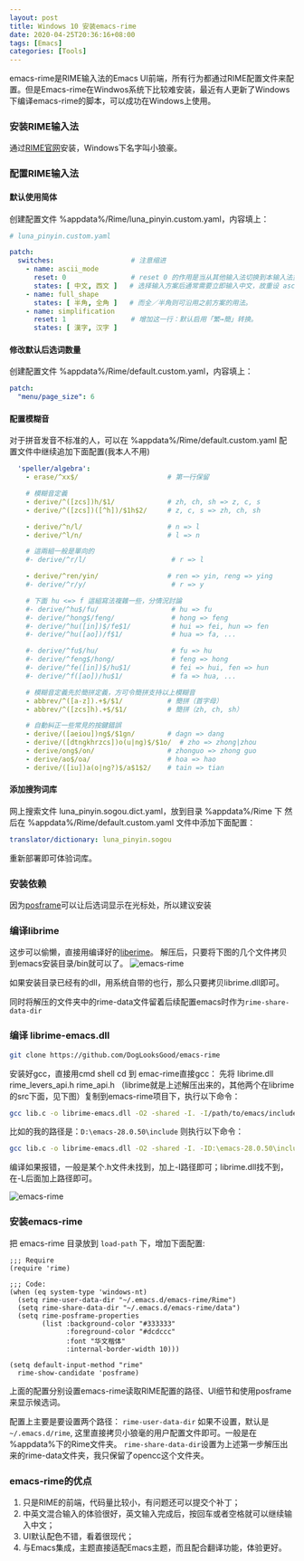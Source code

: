 ```yaml
---
layout: post
title: Windows 10 安装emacs-rime
date: 2020-04-25T20:36:16+08:00
tags: [Emacs]
categories: [Tools]
---
```

 emacs-rime是RIME输入法的Emacs UI前端，所有行为都通过RIME配置文件来配置。但是Emacs-rime在Windwos系统下比较难安装，最近有人更新了Windows下编译emacs-rime的脚本，可以成功在Windows上使用。

### 安装RIME输入法
通过[RIME官网](https://rime.im/)安装，Windows下名字叫小狼豪。

### 配置RIME输入法

#### 默认使用简体

创建配置文件 %appdata%/Rime/luna_pinyin.custom.yaml，内容填上：

```yaml
# luna_pinyin.custom.yaml

patch:
  switches:                   # 注意缩进
    - name: ascii_mode
      reset: 0                # reset 0 的作用是当从其他输入法切换到本输入法重设为指定状态
      states: [ 中文, 西文 ]   # 选择输入方案后通常需要立即输入中文，故重设 ascii_mode = 0
    - name: full_shape
      states: [ 半角, 全角 ]   # 而全／半角则可沿用之前方案的用法。
    - name: simplification
      reset: 1                # 增加这一行：默认启用「繁→簡」转换。
      states: [ 漢字, 汉字 ]
```

#### 修改默认后选词数量

创建配置文件 %appdata%/Rime/default.custom.yaml，内容填上：

```yaml
patch:
  "menu/page_size": 6
```

#### 配置模糊音

对于拼音发音不标准的人，可以在 %appdata%/Rime/default.custom.yaml 配置文件中继续追加下面配置(我本人不用)

```yaml
  'speller/algebra':
    - erase/^xx$/                      # 第一行保留

    # 模糊音定義
    - derive/^([zcs])h/$1/             # zh, ch, sh => z, c, s
    - derive/^([zcs])([^h])/$1h$2/     # z, c, s => zh, ch, sh

    - derive/^n/l/                     # n => l
    - derive/^l/n/                     # l => n

    # 這兩組一般是單向的
    #- derive/^r/l/                     # r => l

    - derive/^ren/yin/                 # ren => yin, reng => ying
    #- derive/^r/y/                     # r => y

    # 下面 hu <=> f 這組寫法複雜一些，分情況討論
    #- derive/^hu$/fu/                  # hu => fu
    #- derive/^hong$/feng/              # hong => feng
    #- derive/^hu([in])$/fe$1/          # hui => fei, hun => fen
    #- derive/^hu([ao])/f$1/            # hua => fa, ...

    #- derive/^fu$/hu/                  # fu => hu
    #- derive/^feng$/hong/              # feng => hong
    #- derive/^fe([in])$/hu$1/          # fei => hui, fen => hun
    #- derive/^f([ao])/hu$1/            # fa => hua, ...

    # 模糊音定義先於簡拼定義，方可令簡拼支持以上模糊音
    - abbrev/^([a-z]).+$/$1/           # 簡拼（首字母）
    - abbrev/^([zcs]h).+$/$1/          # 簡拼（zh, ch, sh）

    # 自動糾正一些常見的按鍵錯誤
    - derive/([aeiou])ng$/$1gn/        # dagn => dang
    - derive/([dtngkhrzcs])o(u|ng)$/$1o/  # zho => zhong|zhou
    - derive/ong$/on/                  # zhonguo => zhong guo
    - derive/ao$/oa/                   # hoa => hao
    - derive/([iu])a(o|ng?)$/a$1$2/    # tain => tian
```

#### 添加搜狗词库

网上搜索文件 luna_pinyin.sogou.dict.yaml，放到目录  %appdata%/Rime 下
然后在  %appdata%/Rime/default.custom.yaml 文件中添加下面配置：

```yaml
translator/dictionary: luna_pinyin.sogou
```

重新部署即可体验词库。

### 安装依赖

因为[posframe](https://github.com/tumashu/posframe)可以让后选词显示在光标处，所以建议安装

### 编译librime
这步可以偷懒，直接用编译好的[liberime](https://github.com/merrickluo/liberime/releases/download/v0.0.3/liberime-v0.0.3-windows-x86_64.zip)。
解压后，只要将下图的几个文件拷贝到emacs安装目录/bin就可以了。
![emacs-rime]({{site.url}}/pics/emacs-rime/liberime-win1.png)

如果安装目录已经有的dll，用系统自带的也行，那么只要拷贝librime.dll即可。

同时将解压的文件夹中的rime-data文件留着后续配置emacs时作为`rime-share-data-dir`
### 编译 librime-emacs.dll
```bash
git clone https://github.com/DogLooksGood/emacs-rime
```
安装好gcc，直接用cmd shell cd 到 emac-rime直接gcc： 先将 librime.dll rime_levers_api.h rime_api.h （librime就是上述解压出来的，其他两个在librime的src下面，见下图）复制到emacs-rime项目下，执行以下命令：
```bash
gcc lib.c -o librime-emacs.dll -O2 -shared -I. -I/path/to/emacs/include -L. -llibrime
```
比如的我的路径是：`D:\emacs-28.0.50\include` 则执行以下命令：
```bash
gcc lib.c -o librime-emacs.dll -O2 -shared -I. -ID:\emacs-28.0.50\include -L. -llibrime
```
编译如果报错，一般是某个.h文件未找到，加上-I路径即可；librime.dll找不到，在-L后面加上路径即可。

![emacs-rime]({{site.url}}/pics/emacs-rime/librime-win1.png)
### 安装emacs-rime


把 emacs-rime 目录放到 ```load-path``` 下，增加下面配置:



``` elisp
;;; Require
(require 'rime)

;;; Code:
(when (eq system-type 'windows-nt)
  (setq rime-user-data-dir "~/.emacs.d/emacs-rime/Rime")
  (setq rime-share-data-dir "~/.emacs.d/emacs-rime/data")
  (setq rime-posframe-properties
        (list :background-color "#333333"
              :foreground-color "#dcdccc"
              :font "华文楷体"
              :internal-border-width 10)))

(setq default-input-method "rime"
  rime-show-candidate 'posframe)
```
上面的配置分别设置emacs-rime读取RIME配置的路径、UI细节和使用posframe来显示候选词。

配置上主要是要设置两个路径：
`rime-user-data-dir` 如果不设置，默认是`~/.emacs.d/rime`, 这里直接拷贝小狼毫的用户配置文件即可。一般是在 %appdata%下的Rime文件夹。
`rime-share-data-dir`设置为上述第一步解压出来的rime-data文件夹，我只保留了opencc这个文件夹。
### emacs-rime的优点

1. 只是RIME的前端，代码量比较小，有问题还可以提交个补丁；
2. 中英文混合输入的体验很好，英文输入完成后，按回车或者空格就可以继续输入中文；
3. UI默认配色不错，看着很现代；
4. 与Emacs集成，主题直接适配Emacs主题，而且配合翻译功能，体验更好。
